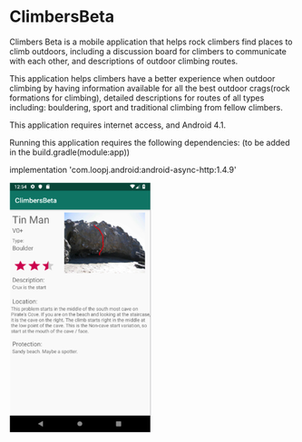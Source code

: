 # ClimbersBeta

Climbers Beta is a mobile application that helps rock climbers find places to climb outdoors, including a discussion board for climbers to communicate with each other, and descriptions of outdoor climbing routes.

This application helps climbers have a better experience when outdoor climbing by having information available for all the best outdoor crags(rock formations for climbing), detailed descriptions for routes of all types including: bouldering, sport and traditional climbing from fellow climbers. 

This application requires internet access, and Android 4.1. 

Running this application requires the following dependencies: 
(to be added in the build.gradle(module:app))
 
 implementation 'com.loopj.android:android-async-http:1.4.9'



<img src="https://github.com/gjc129/ClimbersBeta/blob/master/Route%20Example.png" width=250><br>
